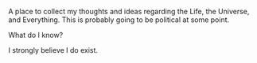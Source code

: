 A place to collect my thoughts and ideas regarding the Life, the Universe, and Everything.
This is probably going to be political at some point.

What do I know?

I strongly believe I do exist.
